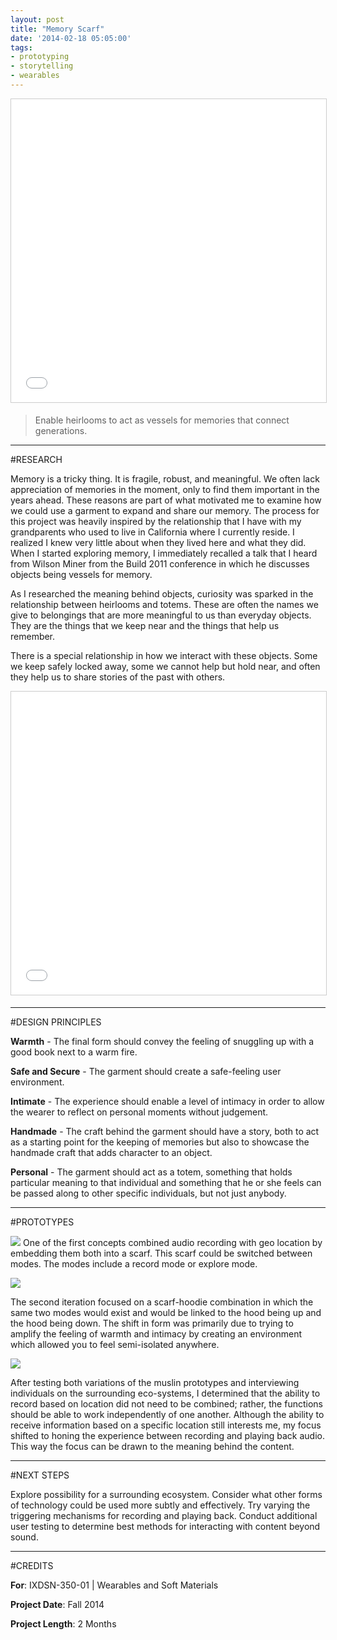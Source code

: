 ```yaml
---
layout: post
title: "Memory Scarf"
date: '2014-02-18 05:05:00'
tags:
- prototyping
- storytelling
- wearables
---
```


<iframe src="//www.slideshare.net/slideshow/embed_code/key/7QDRpHOkg91GSJ" width="100%" height="485" frameborder="0" marginwidth="0" marginheight="0" scrolling="no" style="border:1px solid #CCC; border-width:1px; margin-bottom:5px; max-width: 100%;" allowfullscreen> </iframe>

> Enable heirlooms to act as vessels for memories that connect generations.

---

#RESEARCH

Memory is a tricky thing. It is fragile, robust, and meaningful. We often lack appreciation of memories in the moment, only to find them important in the years ahead. These reasons are part of what motivated me to examine how we could use a garment to expand and share our memory. The process for this project was heavily inspired by the relationship that I have with my grandparents who used to live in California where I currently reside. I realized I knew very little about when they lived here and what they did. When I started exploring memory, I immediately recalled a talk that I heard from Wilson Miner from the Build 2011 conference in which he discusses objects being vessels for memory.


As I researched the meaning behind objects, curiosity was sparked in the relationship between heirlooms and totems. These are often the names we give to belongings that are more meaningful to us than everyday objects. They are the things that we keep near and the things that help us remember.

There is a special relationship in how we interact with these objects. Some we keep safely locked away, some we cannot help but hold near, and often they help us to share stories of the past with others.

<iframe src="//www.slideshare.net/slideshow/embed_code/key/nsfmGl4uGEIUB7" width="100%" height="485" frameborder="0" marginwidth="0" marginheight="0" scrolling="no" style="border:1px solid #CCC; border-width:1px; margin-bottom:5px; max-width: 100%;" allowfullscreen> </iframe>

---

#DESIGN PRINCIPLES

**Warmth** - The final form should convey the feeling of snuggling up with a good book next to a warm fire.

**Safe and Secure** - The garment should create a safe-feeling user environment.

**Intimate** - The experience should enable a level of intimacy in order to allow the wearer to reflect on personal moments without judgement.

**Handmade** - The craft behind the garment should have a story, both to act as a starting point for the keeping of memories but also to showcase the handmade craft that adds character to an object.

**Personal** - The garment should act as a totem, something that holds particular meaning to that individual and something that he or she feels can be passed along to other specific individuals, but not just anybody.

 ---

#PROTOTYPES


![](/content/images/2016/04/IXDSN-350-02_Prjct_03_Final-015-1.png)
One of the first concepts combined audio recording with geo location by embedding them both into a scarf. This scarf could be switched between modes. The modes include a record mode or explore mode.

![](/content/images/2016/04/IXDSN-350-02_Prjct_03_Final-016.png)

The second iteration focused on a scarf-hoodie combination in which the same two modes would exist and would be linked to the hood being up and the hood being down. The shift in form was primarily due to trying to amplify the feeling of warmth and intimacy by creating an environment which allowed you to feel semi-isolated anywhere.

![](/content/images/2016/04/IXDSN-350-02_Prjct_03_Final-017-1.png)

After testing both variations of the muslin prototypes and interviewing individuals on the surrounding eco-systems, I determined that the ability to record based on location did not need to be combined; rather, the functions should be able to work independently of one another. Although the ability to receive information based on a specific location still interests me, my focus shifted to honing the experience between recording and playing back audio. This way the focus can be drawn to the meaning behind the content.

---

#NEXT STEPS

Explore possibility for a surrounding ecosystem.
Consider what other forms of technology could be used more subtly and effectively.
Try varying the triggering mechanisms for recording and playing back.
Conduct additional user testing to determine best methods for interacting with content beyond sound.

---

#CREDITS

**For**: IXDSN-350-01 | Wearables and Soft Materials

**Project Date**: Fall 2014

**Project Length**: 2 Months

